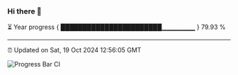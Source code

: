 ### Hi there 👋

⏳ Year progress { ███████████████████████▁▁▁▁▁▁▁ } 79.93 %

---

⏰ Updated on Sat, 19 Oct 2024 12:56:05 GMT

![Progress Bar CI](https://github.com/IshwaranRudhara/GIT-ACTION/workflows/Progress%20Bar%20CI/badge.svg)
